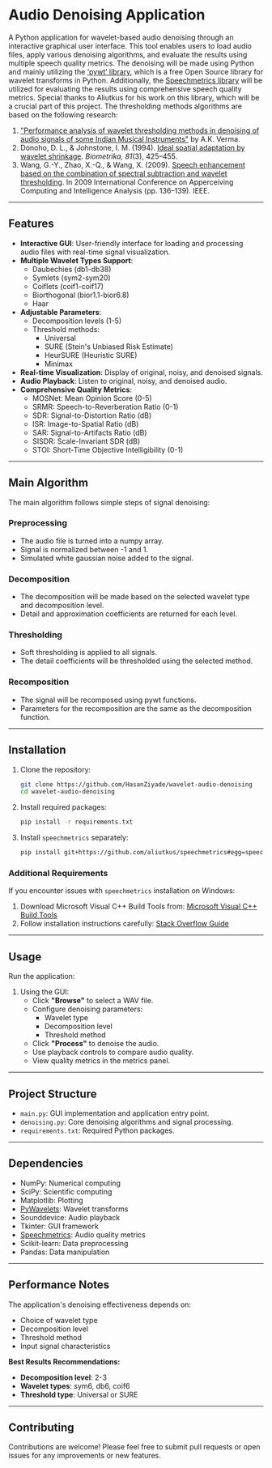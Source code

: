 
# Audio Denoising Application

A Python application for wavelet-based audio denoising through an interactive graphical user interface. This tool enables users to load audio files, apply various denoising algorithms, and evaluate the results using multiple speech quality metrics. The denoising will be made using Python and mainly utilizing the [‘pywt’ library](https://github.com/PyWavelets/pywt), which is a free Open Source library for wavelet transforms in Python. Additionally, the [Speechmetrics library](https://github.com/aliutkus/speechmetrics) will be utilized for evaluating the results using comprehensive speech quality metrics. Special thanks to Aliutkus for his work on this library, which will be a crucial part of this project. The thresholding methods algorithms are based on the following research:

1. ["Performance analysis of wavelet thresholding methods in denoising of audio signals of some Indian Musical Instruments"](https://www.researchgate.net/publication/268200760_Performance_analysis_of_wavelet_thresholding_methods_in_denoising_of_audio_signals_of_some_Indian_Musical_Instruments) by A.K. Verma.
2. Donoho, D. L., & Johnstone, I. M. (1994). [Ideal spatial adaptation by wavelet shrinkage](https://doi.org/10.1093/biomet/81.3.425). *Biometrika, 81*(3), 425–455.
3. Wang, G.-Y., Zhao, X.-Q., & Wang, X. (2009). [Speech enhancement based on the combination of spectral subtraction and wavelet thresholding](https://doi.org/10.1109/ICACIA.2009.5361134). In 2009 International Conference on Apperceiving Computing and Intelligence Analysis (pp. 136–139). IEEE.

---

## Features

- **Interactive GUI**: User-friendly interface for loading and processing audio files with real-time signal visualization.
- **Multiple Wavelet Types Support**:
  - Daubechies (db1-db38)
  - Symlets (sym2-sym20)
  - Coiflets (coif1-coif17)
  - Biorthogonal (bior1.1-bior6.8)
  - Haar
- **Adjustable Parameters**:
  - Decomposition levels (1-5)
  - Threshold methods:
    - Universal
    - SURE (Stein's Unbiased Risk Estimate)
    - HeurSURE (Heuristic SURE)
    - Minimax
- **Real-time Visualization**: Display of original, noisy, and denoised signals.
- **Audio Playback**: Listen to original, noisy, and denoised audio.
- **Comprehensive Quality Metrics**:
  - MOSNet: Mean Opinion Score (0-5)
  - SRMR: Speech-to-Reverberation Ratio (0-1)
  - SDR: Signal-to-Distortion Ratio (dB)
  - ISR: Image-to-Spatial Ratio (dB)
  - SAR: Signal-to-Artifacts Ratio (dB)
  - SISDR: Scale-Invariant SDR (dB)
  - STOI: Short-Time Objective Intelligibility (0-1)

---

## Main Algorithm
The main algorithm follows simple steps of signal denoising:

### Preprocessing
- The audio file is turned into a numpy array.
- Signal is normalized between -1 and 1.
- Simulated white gaussian noise added to the signal.

### Decomposition
- The decomposition will be made based on the selected wavelet type and decomposition level.
- Detail and approximation coefficients are returned for each level.

### Thresholding
- Soft thresholding is applied to all signals.
- The detail coefficients will be thresholded using the selected method.

### Recomposition
- The signal will be recomposed using pywt functions.
- Parameters for the recomposition are the same as the decomposition function.

---

## Installation

1. Clone the repository:
   ```bash
   git clone https://github.com/HasanZiyade/wavelet-audio-denoising
   cd wavelet-audio-denoising
   ```

2. Install required packages:
   ```bash
   pip install -r requirements.txt
   ```

3. Install `speechmetrics` separately:
   ```bash
   pip install git+https://github.com/aliutkus/speechmetrics#egg=speechmetrics
   ```

### Additional Requirements

If you encounter issues with `speechmetrics` installation on Windows:

1. Download Microsoft Visual C++ Build Tools from:
   [Microsoft Visual C++ Build Tools](https://aka.ms/vs/17/release/vs_BuildTools.exe)
2. Follow installation instructions carefully:
   [Stack Overflow Guide](https://stackoverflow.com/questions/40504552/how-to-install-visual-c-build-tools)

---

## Usage

Run the application:

1. Using the GUI:
   - Click **"Browse"** to select a WAV file.
   - Configure denoising parameters:
     - Wavelet type
     - Decomposition level
     - Threshold method
   - Click **"Process"** to denoise the audio.
   - Use playback controls to compare audio quality.
   - View quality metrics in the metrics panel.

---

## Project Structure

- `main.py`: GUI implementation and application entry point.
- `denoising.py`: Core denoising algorithms and signal processing.
- `requirements.txt`: Required Python packages.

---

## Dependencies

- NumPy: Numerical computing
- SciPy: Scientific computing
- Matplotlib: Plotting
- [PyWavelets](https://github.com/PyWavelets/pywt): Wavelet transforms
- Sounddevice: Audio playback
- Tkinter: GUI framework
- [Speechmetrics](https://github.com/aliutkus/speechmetrics): Audio quality metrics
- Scikit-learn: Data preprocessing
- Pandas: Data manipulation

---

## Performance Notes

The application's denoising effectiveness depends on:

- Choice of wavelet type
- Decomposition level
- Threshold method
- Input signal characteristics

**Best Results Recommendations:**

- **Decomposition level**: 2-3
- **Wavelet types**: sym6, db6, coif6
- **Threshold type**: Universal or SURE

---

## Contributing

Contributions are welcome! Please feel free to submit pull requests or open issues for any improvements or new features.

